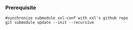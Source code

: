 ### Prerequisite

```
#synchronize submodule xxl-conf with xxl's github repo
git submodule update --init --recursive
```
